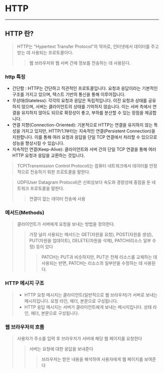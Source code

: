# HTTP
-------


## HTTP 란?

>   HTTP는 "Hypertext Transfer Protocol"의 약자로, 인터넷에서 데이터를 주고받는 데 사용되는 프로토콜이다.
>   >   웹 브라우저와 웹 서버 간에 정보를 전송하는 데 사용된다.

### http 특징
+ 간단함 : HTTP는 간단하고 직관적인 프로토콜입니다. 요청과 응답이라는 기본적인 구조를 가지고 있으며, 텍스트 기반의 통신을 통해 이루어집니다.
+ 무상태(Stateless): 각각의 요청과 응답은 독립적입니다. 이전 요청과 상태를 공유하지 않으며, 서버는 클라이언트의 상태를 기억하지 않습니다. 이는 서버 측에서 연결을 유지하지 않아도 되므로 확장성이 좋고, 부하를 분산할 수 있는 장점을 제공합니다.
+ 연결 지향(Connection-Oriented): 기본적으로 HTTP는 연결을 유지하지 않는 특성을 가지고 있지만, HTTP/1.1부터는 지속적인 연결(Persistent Connection)을 지원합니다. 이를 통해 여러 요청과 응답을 단일 TCP 연결에서 처리할 수 있으므로 성능을 향상시킬 수 있습니다.
+ 지속적인 연결(Keep-Alive):  클라이언트와 서버 간의 단일 TCP 연결을 통해 여러 HTTP 요청과 응답을 교환하는 것입니다.
>   TCP(Transmission Control Protocol)는 컴퓨터 네트워크에서 데이터를 안정적으로 전송하기 위한 프로토콜을 말한다.

>   UDP(User Datagram Protocol)은 신뢰성보다 속도와 경량성에 중점을 둔 네트워크 프로토콜을 말한다. 
>   >   연결이 없는 데이터 전송에 사용

### 메서드(Methods)
>   클라이언트가 서버에게 요청을 보내는 방법을 정의한다. 
>   >   가장 널리 사용되는 메서드는 GET(자원을 요청), POST(자원을 생성), PUT(자원을 업데이트), DELETE(자원을 삭제), PATCH(리소스 일부 수정) 등이 있다
>   >   >   PATCH는 PUT과 비슷하지만, PUT은 전체 리소스를 교체하는 데 사용되는 반면, PATCH는 리소스의 일부만을 수정하는 데 사용된다.

### HTTP 메시지 구조
>   + HTTP 요청 메시지는 클라이언트(일반적으로 웹 브라우저)가 서버로 보내는 메시지입니다. 요청 라인, 헤더, 본문으로 구성됩니다.
>   + HTTP 응답 메시지는 서버가 클라이언트에게 보내는 메시지입니다. 상태 라인, 헤더, 본문으로 구성됩니다.

### 웹 브라우저의 흐름
>   사용자가 주소를 입력 후 브라우저가 서버에 해당 웹 페이지를 요청한다
>   >   서버는 요청에 대한 응답을 보내준다
>   >   >   브라우저는 받은 내용을 해석하여 사용자에게 웹 페이지를 보여준다

